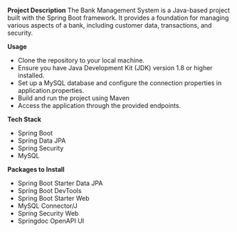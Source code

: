**Project Description**
The Bank Management System is a Java-based project built with the Spring Boot framework. It provides a foundation for managing various aspects of a bank, including customer data, transactions, and security.

**Usage**
 - Clone the repository to your local machine.
 - Ensure you have Java Development Kit (JDK) version 1.8 or higher installed.
 - Set up a MySQL database and configure the connection properties in application.properties.
 - Build and run the project using Maven
 - Access the application through the provided endpoints.

**Tech Stack**
 - Spring Boot
 - Spring Data JPA
 - Spring Security
 - MySQL

**Packages to Install**
 - Spring Boot Starter Data JPA
 - Spring Boot DevTools
 - Spring Boot Starter Web
 - MySQL Connector/J
 - Spring Security Web
 - Springdoc OpenAPI UI

